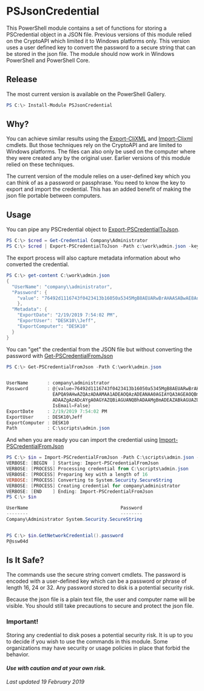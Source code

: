 # PSJsonCredential

This PowerShell module contains a set of functions for storing a PSCredential object in a JSON file. Previous versions of this module relied on the CryptoAPI which limited it to Windows platforms only. This version uses a user defined key to convert the password to a secure string that can be stored in the json file. The module should now work in Windows PowerShell and PowerShell Core.

## Release

The most current version is available on the PowerShell Gallery.

```powershell
PS C:\> Install-Module PSJsonCredential
```

## Why?

You can achieve similar results using the [Export-CliXML](http://go.microsoft.com/fwlink/?LinkId=821767) and [Import-Clixml](http://go.microsoft.com/fwlink/?LinkId=821813) cmdlets. But those techniques rely on the CryptoAPI and are limited to Windows platforms. The files can also only be used on the computer where they were created any by the original user. Earlier versions of this module relied on these techniques.

The current version of the module relies on a user-defined key which you can think of as a password or passphrase. You need to know the key to export and import the credential. This has an added benefit of making the json file portable between computers.

## Usage

You can pipe any PSCredential object to [Export-PSCredentialToJson](Docs/Export-PSCredentialToJson.md).

```powershell
PS C:\> $cred = Get-Credential Company\Administrator
PS C:\> $cred | Export-PSCredentialToJson -Path c:\work\admin.json -key "I am the walrus!"
```

The export process will also capture metadata information about who converted the credential.

```powershell
PS C:\> get-content C:\work\admin.json
{
  "UserName": "company\\administrator",
  "Password": {
    "value": "76492d1116743f0423413b16050a5345MgB8AEUARwBrAHAASABwAE8AdgBOAEgAWgA2AHkAWAA4AEYANgA4AEkAVQBKAEEAPQA9AHwAZQAzADAAMAA1ADEAOQAzADEANAA0AGIAYQA3AGEAOQBmAGMAZQAwADQANAAzADMAOAAxADEAMgA5ADAAMABkADkANwAzADAAZgAzADcAYgA0AGYAZQBiAGUANQBhADAAMgBmADEAZABkAGUAZQBjADMAZAA2AGYAYQA5AGUAMQA="
    },
  "Metadata": {
    "ExportDate": "2/19/2019 7:54:02 PM",
    "ExportUser": "DESK10\\Jeff",
    "ExportComputer": "DESK10"
  }
}
```

You can "get" the credential from the JSON file but without converting the password with [Get-PSCredentialFromJson](Docs/Get-PSCredentialFromJson.md)

```powershell
PS C:\> Get-PSCredentialFromJson -Path C:\work\admin.json


UserName       : company\administrator
Password       : @{value=76492d1116743f0423413b16050a5345MgB8AEUARwBrAHAASABwAE8AdgBOAEgAWgA2AHkAWAA4AEYANgA4AEkAVQBKAE
                 EAPQA9AHwAZQAzADAAMAA1ADEAOQAzADEANAA0AGIAYQA3AGEAOQBmAGMAZQAwADQANAAzADMAOAAxADEAMgA5ADAAMABkADkANwAz
                 ADAAZgAzADcAYgA0AGYAZQBiAGUANQBhADAAMgBmADEAZABkAGUAZQBjADMAZAA2AGYAYQA5AGUAMQA=; Size=276;
                 IsEmail=False}
ExportDate     : 2/19/2019 7:54:02 PM
ExportUser     : DESK10\Jeff
ExportComputer : DESK10
Path           : C:\scripts\admin.json
```

And when you are ready you can import the credential using [Import-PSCredentialFromJson](Docs/Import-PSCredentialFromJson.md)

```powershell
PS C:\> $in = Import-PSCredentialFromJson -Path C:\scripts\admin.json -Verbose -key "I am the walrus!"
VERBOSE: [BEGIN  ] Starting: Import-PSCredentialFromJson
VERBOSE: [PROCESS] Processing credential from C:\scripts\admin.json
VERBOSE: [PROCESS] Preparing key with a length of 16
VERBOSE: [PROCESS] Converting to System.Security.SecureString
VERBOSE: [PROCESS] Creating credential for company\administrator
VERBOSE: [END    ] Ending: Import-PSCredentialFromJson
PS C:\> $in

UserName                                  Password
--------                                  --------
Company\Administrator System.Security.SecureString


PS C:\> $in.GetNetworkCredential().password
P@ssw04d
```

## Is It Safe?

The commands use the secure string convert cmdlets. The password is encoded with a user-defined key which can be a password or phrase of length 16, 24 or 32. Any password stored to disk is a potential security risk.

Because the json file is a plain text file, the user and computer name will be visible. You should still take precautions to secure and protect the json file.

### Important!

Storing any credential to disk poses a potential security risk. It is up to you to decide if you wish to use the commands in this module. Some organizations may have security or usage policies in place that forbid the behavior.

#### *Use with caution and at your own risk.*

*Last updated 19 February 2019*

